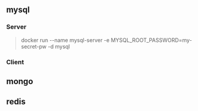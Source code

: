 ## mysql 

### Server 

> docker run --name mysql-server -e MYSQL_ROOT_PASSWORD=my-secret-pw -d mysql

### Client

> 



## mongo

>

## redis

